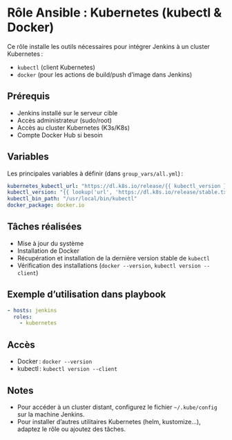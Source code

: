 # Rôle Ansible : Kubernetes (kubectl & Docker)

Ce rôle installe les outils nécessaires pour intégrer Jenkins à un cluster Kubernetes :  
- `kubectl` (client Kubernetes)
- `docker` (pour les actions de build/push d’image dans Jenkins)

## Prérequis

- Jenkins installé sur le serveur cible
- Accès administrateur (sudo/root)
- Accès au cluster Kubernetes (K3s/K8s)
- Compte Docker Hub si besoin

## Variables

Les principales variables à définir (dans `group_vars/all.yml`) :

```yaml
kubernetes_kubectl_url: "https://dl.k8s.io/release/{{ kubectl_version }}/bin/linux/amd64/kubectl"
kubectl_version: "{{ lookup('url', 'https://dl.k8s.io/release/stable.txt') | trim }}"
kubectl_bin_path: "/usr/local/bin/kubectl"
docker_package: docker.io
```

## Tâches réalisées

- Mise à jour du système
- Installation de Docker
- Récupération et installation de la dernière version stable de `kubectl`
- Vérification des installations (`docker --version`, `kubectl version --client`)

## Exemple d’utilisation dans playbook

```yaml
- hosts: jenkins
  roles:
    - kubernetes
```

## Accès

- Docker : `docker --version`
- kubectl : `kubectl version --client`

## Notes

- Pour accéder à un cluster distant, configurez le fichier `~/.kube/config` sur la machine Jenkins.
- Pour installer d’autres utilitaires Kubernetes (helm, kustomize…), adaptez le rôle ou ajoutez des tâches.
